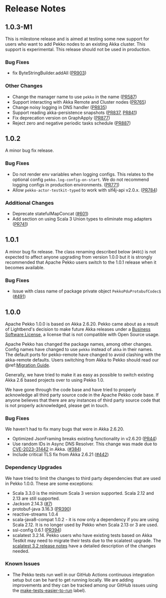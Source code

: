 # Release Notes

## 1.0.3-M1
This is milestone release and is aimed at testing some new support for users who want to add Pekko nodes to an existing Akka cluster. This support is experimental. This release should not be used in production.

### Bug Fixes

* fix ByteStringBuilder.addAll ([PR903](https://github.com/apache/incubator-pekko/pull/903))

### Other Changes

* Change the manager name to use `pekko` in the name ([PR587](https://github.com/apache/incubator-pekko/pull/587))
* Support interacting with Akka Remote and Cluster nodes ([PR765](https://github.com/apache/incubator-pekko/pull/765))
* Change noisy logging in DNS handler ([PR835](https://github.com/apache/incubator-pekko/pull/835))
* Support reading akka-persistence snapshots ([PR837](https://github.com/apache/incubator-pekko/pull/837), [PR841](https://github.com/apache/incubator-pekko/pull/841))
* Fix deprecation version on GraphApply ([PR877](https://github.com/apache/incubator-pekko/pull/877))
* Reject zero and negative periodic tasks schedule ([PR887](https://github.com/apache/incubator-pekko/pull/887))

## 1.0.2
A minor bug fix release.

### Bug Fixes

* Do not render env variables when logging configs. This relates to the optional config `pekko.log-config-on-start`. We do not recommend logging configs in production environments. ([PR771](https://github.com/apache/incubator-pekko/pull/771))
* Allow `pekko-actor-testkit-typed` to work with slf4j-api v2.0.x. ([PR784](https://github.com/apache/incubator-pekko/pull/784))

### Additional Changes

* Deprecate statefulMapConcat ([#601](https://github.com/apache/incubator-pekko/issues/601))
* Add section on using Scala 3 Union types to eliminate msg adapters ([PR741](https://github.com/apache/incubator-pekko/pull/741))

## 1.0.1
A minor bug fix release. The class renaming described below (`#491`) is not expected to affect anyone
upgrading from version 1.0.0 but it is strongly recommended that Apache Pekko users switch to the 1.0.1
release when it becomes available.

### Bug Fixes

* Issue with class name of package private object `PekkoPduProtobufCodec$` ([#491](https://github.com/apache/incubator-pekko/issues/491))

## 1.0.0
Apache Pekko 1.0.0 is based on Akka 2.6.20. Pekko came about as a result of Lightbend's decision to make future
Akka releases under a [Business Software License](https://www.lightbend.com/blog/why-we-are-changing-the-license-for-akka),
a license that is not compatible with Open Source usage.

Apache Pekko has changed the package names, among other changes. Config names have changed to use `pekko` instead
of `akka` in their names. The default ports for pekko-remote have changed to avoid clashing with the akka-remote
defaults. Users switching from Akka to Pekko should read our @ref:[Migration Guide](../project/migration-guides.md).

Generally, we have tried to make it as easy as possible to switch existing Akka 2.6 based projects over to using
Pekko 1.0.

We have gone through the code base and have tried to properly acknowledge all third party source code in the
Apache Pekko code base. If anyone believes that there are any instances of third party source code that is not
properly acknowledged, please get in touch.

### Bug Fixes
We haven't had to fix many bugs that were in Akka 2.6.20.

* Optimized JsonFraming breaks existing functionality in v2.6.20 ([PR44](https://github.com/apache/incubator-pekko/pull/44))
* Use random IDs in Async DNS Resolver. This change was made due to [CVE-2023-31442](https://akka.io/security/akka-async-dns-2023-31442.html) in Akka. ([#384](https://github.com/apache/incubator-pekko/issues/384))
* Include critical TLS fix from Akka 2.6.21 ([#442](https://github.com/apache/incubator-pekko/issues/442))

### Dependency Upgrades
We have tried to limit the changes to third party dependencies that are used in Pekko 1.0.0. These are some exceptions:

* Scala 3.3.0 is the minimum Scala 3 version supported. Scala 2.12 and 2.13 are still supported.
* Jackson 2.14.3 ([#7](https://github.com/apache/incubator-pekko/issues/7))
* protobuf-java 3.16.3 ([PR390](https://github.com/apache/incubator-pekko/pull/390))
* reactive-streams 1.0.4
* scala-java8-compat 1.0.2 - it is now only a dependency if you are using Scala 2.12. It is no longer used by Pekko when Scala 2.13 or 3 are used.
* ssl-config 0.6.1 ([PR394](https://github.com/apache/incubator-pekko/pull/394))
* scalatest 3.2.14. Pekko users who have existing tests based on Akka Testkit may need to migrate their tests due to the scalatest upgrade. The [scalatest 3.2 release notes](https://www.scalatest.org/release_notes/3.2.0) have a detailed description of the changes needed.

### Known Issues
* The Pekko tests run well in our GitHub Actions continuous integration setup but can be hard to get running locally. We are adding improvements and they can be tracked among our GitHub issues using the [make-tests-easier-to-run](https://github.com/apache/incubator-pekko/issues?q=label%3Amake-tests-easier-to-run+) label).
